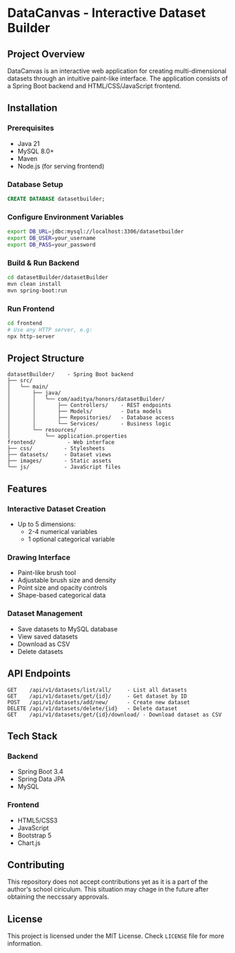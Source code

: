 # DataCanvas - Interactive Dataset Builder

## Project Overview 
DataCanvas is an interactive web application for creating multi-dimensional datasets through an intuitive paint-like interface. The application consists of a Spring Boot backend and HTML/CSS/JavaScript frontend.

## Installation

### Prerequisites
- Java 21 
- MySQL 8.0+
- Maven
- Node.js (for serving frontend)

### Database Setup
```sql
CREATE DATABASE datasetbuilder;
```

### Configure Environment Variables
```bash
export DB_URL=jdbc:mysql://localhost:3306/datasetbuilder
export DB_USER=your_username 
export DB_PASS=your_password
```

### Build & Run Backend
```bash
cd datasetBuilder/datasetBuilder
mvn clean install
mvn spring-boot:run
```

### Run Frontend
```bash
cd frontend
# Use any HTTP server, e.g:
npx http-server 
```

## Project Structure

```
datasetBuilder/    - Spring Boot backend
├── src/
│   └── main/
│       ├── java/
│       │   └── com/aaditya/honors/datasetBuilder/
│       │       ├── Controllers/    - REST endpoints
│       │       ├── Models/         - Data models
│       │       ├── Repositories/   - Database access
│       │       └── Services/       - Business logic
│       └── resources/
│           └── application.properties
frontend/          - Web interface
├── css/          - Stylesheets
├── datasets/     - Dataset views  
├── images/       - Static assets
└── js/           - JavaScript files
```

## Features

### Interactive Dataset Creation
- Up to 5 dimensions:
  - 2-4 numerical variables
  - 1 optional categorical variable
  
### Drawing Interface
- Paint-like brush tool
- Adjustable brush size and density
- Point size and opacity controls
- Shape-based categorical data

### Dataset Management 
- Save datasets to MySQL database
- View saved datasets
- Download as CSV
- Delete datasets

## API Endpoints

```
GET    /api/v1/datasets/list/all/     - List all datasets
GET    /api/v1/datasets/get/{id}/     - Get dataset by ID
POST   /api/v1/datasets/add/new/      - Create new dataset
DELETE /api/v1/datasets/delete/{id}   - Delete dataset
GET    /api/v1/datasets/get/{id}/download/ - Download dataset as CSV
```

## Tech Stack

### Backend
- Spring Boot 3.4
- Spring Data JPA  
- MySQL

### Frontend
- HTML5/CSS3
- JavaScript
- Bootstrap 5
- Chart.js

## Contributing
This repository does not accept contributions yet as it is a part of the author's school ciriculum. This situation may chage in the future after obtaining the neccssary approvals.

## License
This project is licensed under the MIT License. Check ```LICENSE``` file for more information.
